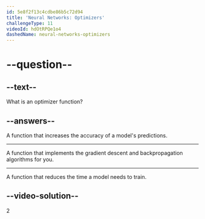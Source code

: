 ```yaml
---
id: 5e8f2f13c4cdbe86b5c72d94
title: 'Neural Networks: Optimizers'
challengeType: 11
videoId: hdOtRPQe1o4
dashedName: neural-networks-optimizers
---
```


# --question--

## --text--

What is an optimizer function?

## --answers--

A function that increases the accuracy of a model's predictions.

---

A function that implements the gradient descent and backpropagation algorithms for you.

---

A function that reduces the time a model needs to train.

## --video-solution--

2


